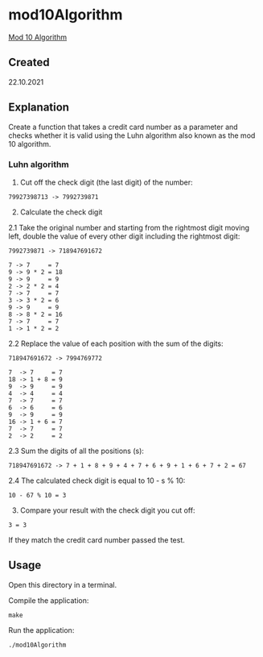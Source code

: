 # mod10Algorithm
[Mod 10 Algorithm](https://edabit.com/challenge/dcPJS9rwjfvtXyM2d)

## Created
22.10.2021

## Explanation
Create a function that takes a credit card number as a parameter and checks whether it is valid using the Luhn algorithm also known as the mod 10 algorithm.

### Luhn algorithm
1. Cut off the check digit (the last digit) of the number:

```
79927398713 -> 7992739871
```

2. Calculate the check digit

2.1 Take the original number and starting from the rightmost digit moving left, double the value of every other digit including the rightmost digit:

```
7992739871 -> 718947691672

7 -> 7     = 7
9 -> 9 * 2 = 18
9 -> 9     = 9
2 -> 2 * 2 = 4
7 -> 7     = 7
3 -> 3 * 2 = 6
9 -> 9     = 9
8 -> 8 * 2 = 16
7 -> 7     = 7
1 -> 1 * 2 = 2
```

2.2 Replace the value of each position with the sum of the digits:

```
718947691672 -> 7994769772

7  -> 7     = 7
18 -> 1 + 8 = 9
9  -> 9     = 9
4  -> 4     = 4
7  -> 7     = 7
6  -> 6     = 6
9  -> 9     = 9
16 -> 1 + 6 = 7
7  -> 7     = 7
2  -> 2     = 2
```

2.3 Sum the digits of all the positions (s):

```
718947691672 -> 7 + 1 + 8 + 9 + 4 + 7 + 6 + 9 + 1 + 6 + 7 + 2 = 67
```

2.4 The calculated check digit is equal to 10 - s % 10:

```
10 - 67 % 10 = 3
```

3. Compare your result with the check digit you cut off:

```
3 = 3
```

If they match the credit card number passed the test.

## Usage
Open this directory in a terminal.

Compile the application:

```
make
```

Run the application:

```
./mod10Algorithm
```
